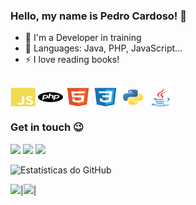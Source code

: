 ### Hello, my name is Pedro Cardoso!  👋


- 🔭  I'm a Developer in training
- 🌱 Languages: Java, PHP, JavaScript...
- ⚡ I love reading books!

<div style="display: inline_block"><br>
  <img align="center" alt="Rafa-Js" height="30" width="40" src="https://raw.githubusercontent.com/devicons/devicon/master/icons/javascript/javascript-plain.svg">
  <img align="center" alt="Rafa-Ts" height="30" width="40" src="https://raw.githubusercontent.com/devicons/devicon/master/icons/php/php-plain.svg">
  <img align="center" alt="Rafa-HTML" height="30" width="40" src="https://raw.githubusercontent.com/devicons/devicon/master/icons/html5/html5-original.svg">
  <img align="center" alt="Rafa-CSS" height="30" width="40" src="https://raw.githubusercontent.com/devicons/devicon/master/icons/css3/css3-original.svg">
  <img align="center" alt="Rafa-Python" height="30" width="40" src="https://raw.githubusercontent.com/devicons/devicon/master/icons/python/python-original.svg">
  <img align="center" alt="Rafa-Java" height="30" width="40" src="https://raw.githubusercontent.com/devicons/devicon/master/icons/java/java-original.svg">
</div>

<div>
 <h3>Get in touch 😉</h3>
</div>

<div> 
  <a href="https://www.instagram.com/pedrocrd_/?next=%2F" target="_blank"><img src="https://img.shields.io/badge/-Instagram-%23E4405F?style=for-the-badge&logo=instagram&logoColor=white" target="_blank"></a> 
  <a href = "mailto:www.pedrolucascardoso@gmail.com"><img src="https://img.shields.io/badge/-Gmail-%23333?style=for-the-badge&logo=gmail&logoColor=white" target="_blank"></a>
  <a href="https://www.linkedin.com/in/pedro-lucas-cardoso-0036b5262/" target="_blank"><img src="https://img.shields.io/badge/-LinkedIn-%230077B5?style=for-the-badge&logo=linkedin&logoColor=white" target="_blank"></a> 
  
</div>


![Estatísticas do GitHub](https://github-readme-stats.vercel.app/api?username=PedroCardoso2&show_icons=true&theme=dark)

![](http://github-profile-summary-cards.vercel.app/api/cards/profile-details?username=PedroCardoso2&theme=apprentice)|![](http://github-profile-summary-cards.vercel.app/api/cards/most-commit-language?username=PedroCardoso2&theme=apprentice)|
